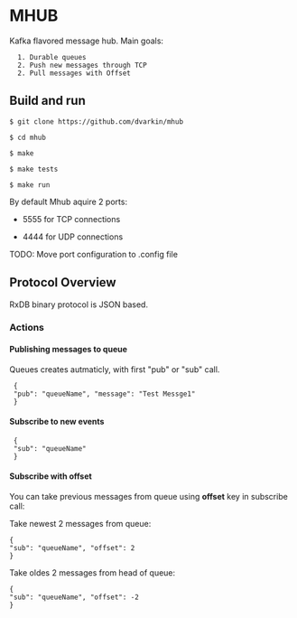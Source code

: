 # MHUB

Kafka flavored message hub. Main goals:

      1. Durable queues
      2. Push new messages through TCP
      2. Pull messages with Offset

Build and run
-------------

	$ git clone https://github.com/dvarkin/mhub

	$ cd mhub

	$ make

	$ make tests

	$ make run

By default Mhub aquire 2 ports:

   - 5555 for TCP connections

   - 4444 for UDP connections

TODO: Move port configuration to .config file

## Protocol Overview

RxDB binary protocol is JSON based. 

### Actions

#### Publishing messages to queue

Queues creates autmaticly, with first "pub" or "sub" call.

     {
     "pub": "queueName", "message": "Test Messge1"
     }

#### Subscribe to new events

     {
     "sub": "queueName"
     }

#### Subscribe with offset

You can take previous messages from queue using **offset** key in subscribe call:

Take newest 2 messages from queue:

    {
    "sub": "queueName", "offset": 2
    }

Take oldes 2 messages from head of queue:

    {
    "sub": "queueName", "offset": -2
    }
